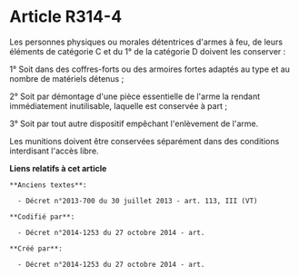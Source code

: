 # Article R314-4

Les personnes physiques ou morales détentrices d'armes à feu, de leurs éléments de catégorie C et du 1° de la catégorie D
doivent les conserver :

1° Soit dans des coffres-forts ou des armoires fortes adaptés au type et au nombre de matériels détenus ;

2° Soit par démontage d'une pièce essentielle de l'arme la rendant immédiatement inutilisable, laquelle est conservée à
part ;

3° Soit par tout autre dispositif empêchant l'enlèvement de l'arme.

Les munitions doivent être conservées séparément dans des conditions interdisant l'accès libre.

**Liens relatifs à cet article**

	**Anciens textes**:

	  - Décret n°2013-700 du 30 juillet 2013 - art. 113, III (VT)

	**Codifié par**:

	  - Décret n°2014-1253 du 27 octobre 2014 - art.

	**Créé par**:

	  - Décret n°2014-1253 du 27 octobre 2014 - art.
